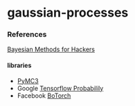 # gaussian-processes

### References
[Bayesian Methods for Hackers](https://github.com/CamDavidsonPilon/Probabilistic-Programming-and-Bayesian-Methods-for-Hackers)

#### libraries
- [PyMC3](https://docs.pymc.io/)
- Google [Tensorflow Probabilily](https://www.tensorflow.org/probability)
- Facebook [BoTorch](https://botorch.org/)
